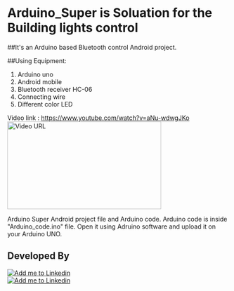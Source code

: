 # Arduino_Super is Soluation for the Building lights control
##It's an Arduino based Bluetooth control Android project.

##Using Equipment: 
1. Arduino uno
2. Android mobile 
3. Bluetooth receiver HC-06
4. Connecting wire
5. Different color LED


Video link :  https://www.youtube.com/watch?v=aNu-wdwgJKo <br>
<a href="https://www.youtube.com/watch?v=aNu-wdwgJKo">
  <img alt="Video URL" src="https://cloud.githubusercontent.com/assets/7795398/15454439/764abaea-205a-11e6-9f58-1b419dfaae53.jpg" width="350" height="200">
</a>
 
Arduino Super Android project file and Arduino code.
Arduino code is inside "Arduino_code.ino" file. Open it using Adruino software and upload it on your Arduino UNO.

## Developed By
<a href="https://www.fiverr.com/imrankst1221" rel="nofollow">
  <img alt="Add me to Linkedin" src="https://d2nb1f6l8b7ky0.cloudfront.net/fiverr_icon.png">
</a>
<br>
<a href="https://www.linkedin.com/in/imrankst1221/" rel="nofollow">
  <img alt="Add me to Linkedin" src="https://github.com/JorgeCastilloPrz/EasyMVP/raw/master/art/linkedin.png" >
</a>
